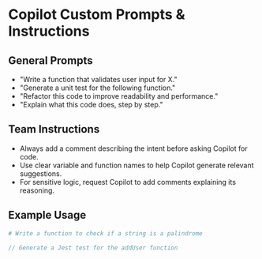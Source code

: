 # Copilot Custom Prompts & Instructions

## General Prompts

- "Write a function that validates user input for X."
- "Generate a unit test for the following function."
- "Refactor this code to improve readability and performance."
- "Explain what this code does, step by step."

## Team Instructions

- Always add a comment describing the intent before asking Copilot for code.
- Use clear variable and function names to help Copilot generate relevant suggestions.
- For sensitive logic, request Copilot to add comments explaining its reasoning.

## Example Usage

```python
# Write a function to check if a string is a palindrome
```

```js
// Generate a Jest test for the addUser function 